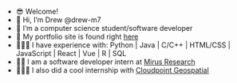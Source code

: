 
- 😎 Welcome!
- 👋 Hi, I’m Drew @drew-m7
- 🌱 I’m a computer science student/software developer
- 🥸 My portfolio site is found right <a href="https://drew-m7.github.io/">here</a>
- 👨🏼‍💻 I have experience with: Python | Java | C/C++ | HTML/CSS | JavaScript | React | Vue | R | SQL
- 🥷🏻 I am a software developer intern at <a href="https://mirus.io/">Mirus Research</a>
- 👨🏼‍💻 I also did a cool internship with <a href="https://www.cloudpointgeo.com/">Cloudpoint Geospatial</a>

<!---
drew-m7/drew-m7 is a ✨ special ✨ repository because its `README.md` (this file) appears on your GitHub profile.
You can click the Preview link to take a look at your changes.
--->
